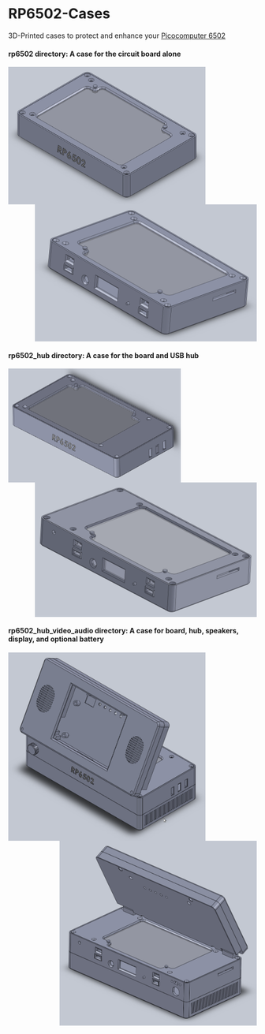 # RP6502-Cases
3D-Printed cases to protect and enhance your [Picocomputer 6502](https://picocomputer.github.io/)

#### rp6502 directory: A case for the circuit board alone

<img src="rp6502/rp6502_front.png" align="left" width="400px"/>

<img src="rp6502/rp6502_back.png" align="right" width="450px"/>

<br clear="right"/>

#### rp6502_hub directory: A case for the board and USB hub

<img src="rp6502_hub/rp6502_hub_front.png" align="left" width="350px"/>

<img src="rp6502_hub/rp6502_hub_back.png" align="right" width="450px"/>

<br clear="right"/>

#### rp6502_hub_video_audio directory: A case for board, hub, speakers, display, and optional battery

<img src="rp6502_hub_video_audio/rp6502_hub_video_audio_front.png" align="left" width="400px"/>

<img src="rp6502_hub_video_audio/rp6502_hub_video_audio_rear.png" align="right" width="400px"/>

<br clear="right"/>
